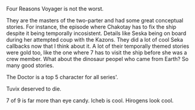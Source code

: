 Four Reasons Voyager is not the worst.

They are the masters of the two-parter and had some great conceptual stories.
For instance, the episode where Chakotay has to fix the ship despite it being temporally incosistent. Details like Seska being on board during her attempted coup with the Kazons. They did a lot of cool Seka callbacks now that I think about it. A lot of their temporally themed stories were gold too, like the one where 7 has to visit the ship before she was a crew member. What about the dinosaur peopel who came from Earth? So many good stories.

The Doctor is a top 5 character for all series'.

Tuvix deserved to die.

7 of 9 is far more than eye candy.
Icheb is cool.
Hirogens look cool.
